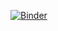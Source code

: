 [![Binder](https://mybinder.org/badge_logo.svg)](https://mybinder.org/v2/gh/cannin/graph_neural_network_drug_response/HEAD)
